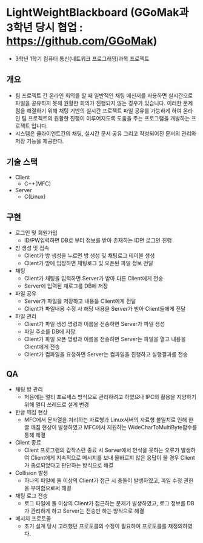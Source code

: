 # LightWeightBlackboard (GGoMak과 3학년 당시 협업 : https://github.com/GGoMak)

  - 3학년 1학기 컴퓨터 통신(네트워크 프로그래밍)과목 프로젝트

## 개요

  - 팀 프로젝트 간 온라인 회의를 할 때 일반적인 채팅 메신저를 사용하면 실시간으로 파일을 공유하지 못해 원활한 회의가 진행되지 않는 경우가 있습니다. 이러한 문제점을 해결하기 위해 채팅 기반의 실시간 프로젝트 파일 공유를 가능하게 하여 온라인 팀 프로젝트의 원활한 진행이 이루어지도록 도움을 주는 프로그램을 개발하는  프로젝트 입니다.
  - 시스템은 클라이언트간의 채팅, 실시간 문서 공유 그리고 작성되어진 문서의 관리와 저장 기능을 제공한다.
  
## 기술 스택

  - Client
    - C++(MFC)
  - Server
    - C(Linux)

## 구현

  - 로그인 및 회원가입
    - ID/PW입력하면 DB로 부터 정보를 받아 존재하는 ID면 로그인 진행
  - 방 생성 및 접속
    - Client가 방 생성을 누르면 방 생성 및 채팅로그 테이블 생성
    - Client가 방에 입장하면 채팅로그 및 오픈된 파일 정보 전달
  - 채팅
    - Client가 채팅을 입력하면 Server가 받아 다른 Client에게 전송
    - Server에 입력된 채로그를 DB에 저장
  - 파일 공유
    - Server가 파일을 저장하고 내용을 Client에게 전달
    - Client가 파일내용 수정 시 해당 내용을 Server가 받아 Client들에게 전달
  - 파일 관리
    - Client가 파일 생성 명령과 이름을 전송하면 Server가 파일 생성
    - 파일 주소를 DB에 저장
    - Client가 파일 오픈 명령과 이름을 전송하면 Server는 파일을 열고 내용을 Client에게 전송
    - Client가 컴파일을 요청하면 Server는 컴파일을 진행하고 실행결과를 전송
  
## QA

  - 채팅 방 관리
    - 처음에는 멀티 프로세스 방식으로 관리하려고 하였으나 IPC의 활용을 지양하기 위해 멀티 쓰레드로 설계 변경
  - 한글 깨짐 현상
    - MFC에서 문자열을 처리하는 자료형과 Linux서버의 자료형 불일치로 인해 한글 깨짐 현상이 발생하였고 MFC에서 지원하는 WideCharToMultiByte함수를 통해 해결
  - Client 종료
    - Client 프로그램의 갑작스런 종료 시 Server에서 인식을 못하는 오류가 발생하여 Client에게 지속적으로 메시지를 보내 올바르지 않은 응답이 올 경우 Client가 종료되었다고 판단하는 방식으로 해결
  - Collision 발생
    - 하나의 파일에 둘 이상의 Client가 접근 시 충돌이 발생하였고, 파일 수정 권한을 부여함으로써 해결
  - 채팅 로그 전송
    - 로그 파일에 둘 이상의 Client가 접근하는 문제가 발생하였고, 로그 정보를 DB가 관리하게 하고 Server는 전송만 하는 방식으로 해결
  - 메시지 프로토콜
    - 초기 설계 당시 고려했던 프로토콜의 수정이 필요하여 프로토콜를 재정의하였다.
  
